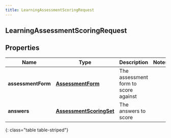 ```yaml
---
title: LearningAssessmentScoringRequest
---
```


## LearningAssessmentScoringRequest

## Properties

| Name               | Type                                                                     | Description                          | Notes |
| ------------------ | ------------------------------------------------------------------------ | ------------------------------------ | ----- |
| **assessmentForm** | <!----><!---->[**AssessmentForm**](AssessmentForm.md)<!---->             | The assessment form to score against |       |
| **answers**        | <!----><!---->[**AssessmentScoringSet**](AssessmentScoringSet.md)<!----> | The answers to score                 |       |

{: class="table table-striped"}
